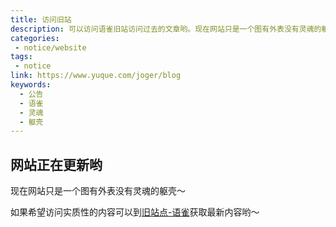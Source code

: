 ```yaml
---
title: 访问旧站
description: 可以访问语雀旧站访问过去的文章哟。现在网站只是一个图有外表没有灵魂的躯壳～如果希望访问实质性的内容可以到旧站点获取最新内容哟～
categories:
 - notice/website
tags:
 - notice
link: https://www.yuque.com/joger/blog
keywords:
  - 公告
  - 语雀
  - 灵魂
  - 躯壳
---
```


## 网站正在更新哟

现在网站只是一个图有外表没有灵魂的躯壳～

如果希望访问实质性的内容可以到[旧站点-语雀](https://www.yuque.com/joger/blog)获取最新内容哟～

